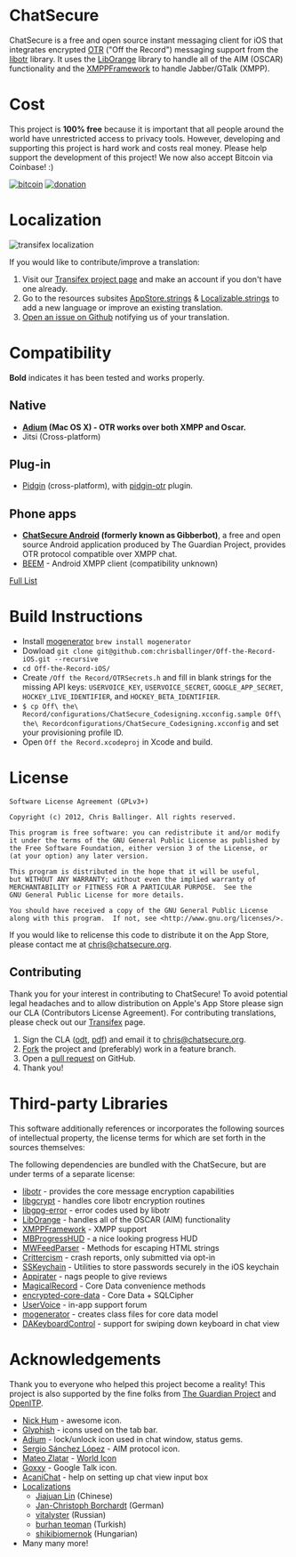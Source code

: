 ChatSecure
=========

ChatSecure is a free and open source instant messaging client for iOS that integrates encrypted [OTR](https://en.wikipedia.org/wiki/Off-the-Record_Messaging) ("Off the Record") messaging support from the [libotr](https://otr.cypherpunks.ca/) library. It uses the [LibOrange](https://github.com/unixpickle/LibOrange) library to handle all of the AIM (OSCAR) functionality and the [XMPPFramework](https://github.com/robbiehanson/XMPPFramework) to handle Jabber/GTalk (XMPP).


Cost
=========

This project is **100% free** because it is important that all people around the world have unrestricted access to privacy tools.
However, developing and supporting this project is hard work and costs real money. Please help support the development of this project! We now also accept Bitcoin via Coinbase! :)

[![bitcoin](https://coinbase.com/assets/buttons/donation_large-6ec72b1a9eec516944e50a22aca7db35.png)](https://coinbase.com/checkouts/1cf35f00d722205726f50b940786c413) [![donation](https://chatsecure.org/static/images/paypal_donate.png)](https://www.paypal.com/cgi-bin/webscr?cmd=_s-xclick&hosted_button_id=XRBHJ9AX5VWNA) 


Localization
=========

![transifex localization](https://www.transifex.com/projects/p/chatsecure/resource/strings/chart/image_png)

If you would like to contribute/improve a translation:

 1. Visit our [Transifex project page](https://www.transifex.net/projects/p/chatsecure/) and make an account if you don't have one already.
 2. Go to the resources subsites [AppStore.strings](https://www.transifex.net/projects/p/chatsecure/resource/appstorestrings/) & [Localizable.strings](https://www.transifex.net/projects/p/chatsecure/resource/strings/) to add a new language or improve an existing translation. 
 3. [Open an issue on Github](https://github.com/chrisballinger/Off-the-Record-iOS/issues) notifying us of your translation.



Compatibility
=========

**Bold** indicates it has been tested and works properly.

Native
------
* **[Adium](https://adium.im/) (Mac OS X) - OTR works over both XMPP and Oscar.**
* Jitsi (Cross-platform)

Plug-in
------
* [Pidgin](https://pidgin.im/) (cross-platform), with [pidgin-otr](https://otr.cypherpunks.ca/index.php#downloads) plugin.

Phone apps
------
* **[ChatSecure Android](https://guardianproject.info/apps/chatsecure/) (formerly known as Gibberbot)**, a free and open source Android application produced by The Guardian Project, provides OTR protocol compatible over XMPP chat.
* [BEEM](http://beem-project.com/projects/beem) - Android XMPP client (compatibility unknown)

[Full List](https://en.wikipedia.org/wiki/Off-the-Record_Messaging#Client_support)

Build Instructions
========
- Install [mogenerator](http://rentzsch.github.io/mogenerator/) `brew install mogenerator`
- Dowload `git clone git@github.com:chrisballinger/Off-the-Record-iOS.git --recursive`
- `cd Off-the-Record-iOS/`
- Create `/Off the Record/OTRSecrets.h` and fill in blank strings for the missing API keys: `USERVOICE_KEY`, `USERVOICE_SECRET`, `GOOGLE_APP_SECRET`, `HOCKEY_LIVE_IDENTIFIER`, and `HOCKEY_BETA_IDENTIFIER`.
- `$ cp Off\ the\ Record/configurations/ChatSecure_Codesigning.xcconfig.sample Off\ the\ Recordconfigurations/ChatSecure_Codesigning.xcconfig` and set your provisioning profile ID.
- Open `Off the Record.xcodeproj` in Xcode and build.

License
=========

	Software License Agreement (GPLv3+)
	
	Copyright (c) 2012, Chris Ballinger. All rights reserved.
	
	This program is free software: you can redistribute it and/or modify
	it under the terms of the GNU General Public License as published by
	the Free Software Foundation, either version 3 of the License, or
	(at your option) any later version.
	
	This program is distributed in the hope that it will be useful,
	but WITHOUT ANY WARRANTY; without even the implied warranty of
	MERCHANTABILITY or FITNESS FOR A PARTICULAR PURPOSE.  See the
	GNU General Public License for more details.
	
	You should have received a copy of the GNU General Public License
	along with this program.  If not, see <http://www.gnu.org/licenses/>.

If you would like to relicense this code to distribute it on the App Store, 
please contact me at [chris@chatsecure.org](mailto:chris@chatsecure.org).

Contributing
------------

Thank you for your interest in contributing to ChatSecure! To avoid potential legal headaches and to allow distribution on Apple's App Store please sign our CLA (Contributors License Agreement). For contributing translations, please check out our [Transifex](https://www.transifex.com/projects/p/chatsecure/) page.

1. Sign the CLA ([odt](https://github.com/chrisballinger/Off-the-Record-iOS/raw/master/media/contributing/CLA.odt), [pdf](https://github.com/chrisballinger/Off-the-Record-iOS/raw/master/media/contributing/CLA.pdf)) and email it to [chris@chatsecure.org](mailto:chris@chatsecure.org).
2. [Fork](https://github.com/chrisballinger/Off-the-Record-iOS/fork) the project and (preferably) work in a feature branch.
3. Open a [pull request](https://github.com/chrisballinger/off-the-record-ios/pulls) on GitHub.
4. Thank you!


Third-party Libraries
=========

This software additionally references or incorporates the following sources
of intellectual property, the license terms for which are set forth
in the sources themselves:

The following dependencies are bundled with the ChatSecure, but are under
terms of a separate license:

* [libotr](https://otr.cypherpunks.ca/) - provides the core message encryption capabilities
* [libgcrypt](https://www.gnu.org/software/libgcrypt/) - handles core libotr encryption routines
* [libgpg-error](http://www.gnupg.org/related_software/libgpg-error/) - error codes used by libotr
* [LibOrange](https://github.com/unixpickle/LibOrange) - handles all of the OSCAR (AIM) functionality
* [XMPPFramework](https://github.com/robbiehanson/XMPPFramework) - XMPP support
* [MBProgressHUD](https://github.com/jdg/MBProgressHUD) - a nice looking progress HUD
* [MWFeedParser](https://github.com/mwaterfall/MWFeedParser) - Methods for escaping HTML strings
* [Crittercism](https://www.crittercism.com/) - crash reports, only submitted via opt-in
* [SSKeychain](https://github.com/soffes/sskeychain) - Utilities to store passwords securely in the iOS keychain
* [Appirater](https://github.com/arashpayan/appirater) - nags people to give reviews
* [MagicalRecord](https://github.com/magicalpanda/MagicalRecord) - Core Data convenience methods
* [encrypted-core-data](https://github.com/project-imas/encrypted-core-data) - Core Data + SQLCipher
* [UserVoice](https://www.uservoice.com/) - in-app support forum
* [mogenerator](https://github.com/rentzsch/mogenerator) - creates class files for core data model
* [DAKeyboardControl](https://github.com/danielamitay/DAKeyboardControl) - support for swiping down keyboard in chat view

Acknowledgements
=========

Thank you to everyone who helped this project become a reality! This project is also supported by the fine folks from [The Guardian Project](https://guardianproject.info) and [OpenITP](https://openitp.org).

* [Nick Hum](http://nickhum.com/) - awesome icon.
* [Glyphish](http://glyphish.com/) - icons used on the tab bar.
* [Adium](https://adium.im/) - lock/unlock icon used in chat window, status gems.
* [Sergio Sánchez López](https://www.iconfinder.com/icons/7043/aim_icon) - AIM protocol icon.
* [Mateo Zlatar](http://thenounproject.com/mateozlatar/) - [World Icon](http://thenounproject.com/term/world/6502/)
* [Goxxy](http://rocketdock.com/addon/icons/3462) - Google Talk icon.
* [AcaniChat](https://github.com/acani/AcaniChat) - help on setting up chat view input box
* [Localizations](https://www.transifex.com/projects/p/chatsecure/)
	* [Jiajuan Lin](http://www.personal.psu.edu/jwl5262/blogs/lin_portfolio/) (Chinese)
	* [Jan-Christoph Borchardt](http://jancborchardt.net/) (German)
	* [vitalyster](https://github.com/vitalyster) (Russian)
	* [burhan teoman](https://www.transifex.net/accounts/profile/burhanteoman/) (Turkish)
	* [shikibiomernok](https://www.transifex.net/accounts/profile/shikibiomernok/) (Hungarian)
* Many many more!
